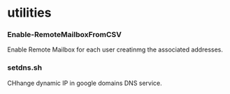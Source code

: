 # utilities

<h3>Enable-RemoteMailboxFromCSV</h3>
Enable Remote Mailbox for each user creatinmg the associated addresses.

<h3>setdns.sh</h3>
CHhange dynamic IP in google domains DNS service.

